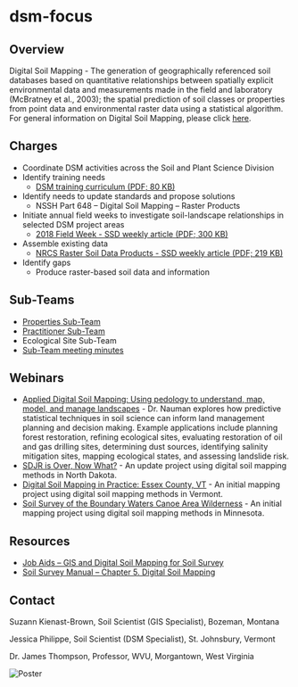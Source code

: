 # dsm-focus

## Overview

Digital Soil Mapping - The generation of geographically referenced soil databases based on quantitative relationships between spatially explicit environmental data and measurements made in the field and laboratory (McBratney et al., 2003); the spatial prediction of soil classes or properties from point data and environmental raster data using a statistical algorithm. For general information on Digital Soil Mapping, please click [here](https://www.nrcs.usda.gov/conservation-basics/natural-resource-concerns/soil/digital-soil-mapping-team).

 ## Charges

- Coordinate DSM activities across the Soil and Plant Science Division
- Identify training needs
     - [DSM training curriculum (PDF; 80 KB)](https://www.nrcs.usda.gov/wps/PA_NRCSConsumption/download?cid=nrcseprd1404831&ext=pdf)
 - Identify needs to update standards and propose solutions
     - NSSH Part 648 – Digital Soil Mapping – Raster Products
- Initiate annual field weeks to investigate soil-landscape relationships in selected DSM project areas
    - [2018 Field Week - SSD weekly article (PDF; 300 KB)](https://www.nrcs.usda.gov/wps/PA_NRCSConsumption/download?cid=nrcseprd1442016&ext=pdf)
- Assemble existing data
    - [NRCS Raster Soil Data Products - SSD weekly article (PDF; 219 KB)](https://www.nrcs.usda.gov/wps/PA_NRCSConsumption/download?cid=nrcseprd1442017&ext=pdf)
- Identify gaps
    - Produce raster-based soil data and information

## Sub-Teams

- [Properties Sub-Team](https://www.nrcs.usda.gov/conservation-basics/natural-resource-concerns/soil/properties-sub-team)
- [Practitioner Sub-Team](https://www.nrcs.usda.gov/conservation-basics/natural-resource-concerns/soil/practitioner-sub-team)
- Ecological Site Sub-Team
- [Sub-Team meeting minutes](https://github.com/ncss-tech/dsm-focus/tree/master/meetings)    

## Webinars

- [Applied Digital Soil Mapping: Using pedology to understand, map, model, and manage landscapes](https://www.youtube.com/watch?v=eLFWnUHDl4M) - Dr. Nauman explores how predictive statistical techniques in soil science can inform land management planning and decision making. Example applications include planning forest restoration, refining ecological sites, evaluating restoration of oil and gas drilling sites, determining dust sources, identifying salinity mitigation sites, mapping ecological states, and assessing landslide risk.
- [SDJR is Over, Now What?](https://www.youtube.com/watch?v=iw4rMB-4f78) - An update project using digital soil mapping methods in North Dakota.
- [Digital Soil Mapping in Practice: Essex County, VT](https://www.youtube.com/watch?v=fAwe4ccUCdY) - An initial mapping project using digital soil mapping methods in Vermont.
- [Soil Survey of the Boundary Waters Canoe Area Wilderness](https://www.youtube.com/watch?v=sfoe-lm8-8o) - An initial mapping project using digital soil mapping methods in Minnesota.

## Resources

- [Job Aids – GIS and Digital Soil Mapping for Soil Survey](https://www.nrcs.usda.gov/conservation-basics/natural-resource-concerns/soil/gis-and-digital-mapping-for-soil-survey)
- [Soil Survey Manual – Chapter 5. Digital Soil Mapping](https://www.nrcs.usda.gov/sites/default/files/2022-09/SSM-ch5.pdf)

## Contact

Suzann Kienast-Brown, Soil Scientist (GIS Specialist), Bozeman, Montana

Jessica Philippe, Soil Scientist (DSM Specialist), St. Johnsbury, Vermont

Dr. James Thompson, Professor, WVU, Morgantown, West Virginia

![Poster](https://github.com/ncss-tech/dsm-focus/blob/master/meetings/supporting_info/nrcseprd1404816.jpg)

